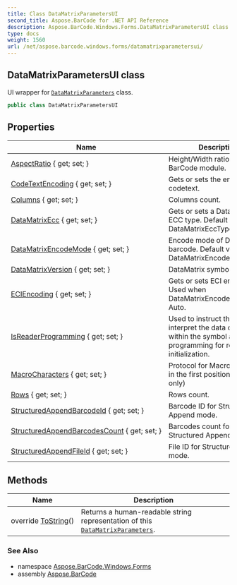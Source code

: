 ```yaml
---
title: Class DataMatrixParametersUI
second_title: Aspose.BarCode for .NET API Reference
description: Aspose.BarCode.Windows.Forms.DataMatrixParametersUI class. UI wrapper for DataMatrixParameters class
type: docs
weight: 1560
url: /net/aspose.barcode.windows.forms/datamatrixparametersui/
---
```

## DataMatrixParametersUI class

UI wrapper for [`DataMatrixParameters`](../../aspose.barcode.generation/datamatrixparameters/) class.

```csharp
public class DataMatrixParametersUI
```

## Properties

| Name | Description |
| --- | --- |
| [AspectRatio](../../aspose.barcode.windows.forms/datamatrixparametersui/aspectratio/) { get; set; } | Height/Width ratio of 2D BarCode module. |
| [CodeTextEncoding](../../aspose.barcode.windows.forms/datamatrixparametersui/codetextencoding/) { get; set; } | Gets or sets the encoding of codetext. |
| [Columns](../../aspose.barcode.windows.forms/datamatrixparametersui/columns/) { get; set; } | Columns count. |
| [DataMatrixEcc](../../aspose.barcode.windows.forms/datamatrixparametersui/datamatrixecc/) { get; set; } | Gets or sets a Datamatrix ECC type. Default value: DataMatrixEccType.Ecc200. |
| [DataMatrixEncodeMode](../../aspose.barcode.windows.forms/datamatrixparametersui/datamatrixencodemode/) { get; set; } | Encode mode of Datamatrix barcode. Default value: DataMatrixEncodeMode.Auto. |
| [DataMatrixVersion](../../aspose.barcode.windows.forms/datamatrixparametersui/datamatrixversion/) { get; set; } | DataMatrix symbol size. |
| [ECIEncoding](../../aspose.barcode.windows.forms/datamatrixparametersui/eciencoding/) { get; set; } | Gets or sets ECI encoding. Used when DataMatrixEncodeMode is Auto. |
| [IsReaderProgramming](../../aspose.barcode.windows.forms/datamatrixparametersui/isreaderprogramming/) { get; set; } | Used to instruct the reader to interpret the data contained within the symbol as programming for reader initialization. |
| [MacroCharacters](../../aspose.barcode.windows.forms/datamatrixparametersui/macrocharacters/) { get; set; } | Protocol for Macro characters in the first position (ECC 200 only) |
| [Rows](../../aspose.barcode.windows.forms/datamatrixparametersui/rows/) { get; set; } | Rows count. |
| [StructuredAppendBarcodeId](../../aspose.barcode.windows.forms/datamatrixparametersui/structuredappendbarcodeid/) { get; set; } | Barcode ID for Structured Append mode. |
| [StructuredAppendBarcodesCount](../../aspose.barcode.windows.forms/datamatrixparametersui/structuredappendbarcodescount/) { get; set; } | Barcodes count for Structured Append mode. |
| [StructuredAppendFileId](../../aspose.barcode.windows.forms/datamatrixparametersui/structuredappendfileid/) { get; set; } | File ID for Structured Append mode. |

## Methods

| Name | Description |
| --- | --- |
| override [ToString](../../aspose.barcode.windows.forms/datamatrixparametersui/tostring/)() | Returns a human-readable string representation of this [`DataMatrixParameters`](../../aspose.barcode.generation/datamatrixparameters/). |

### See Also

* namespace [Aspose.BarCode.Windows.Forms](../../aspose.barcode.windows.forms/)
* assembly [Aspose.BarCode](../../)


